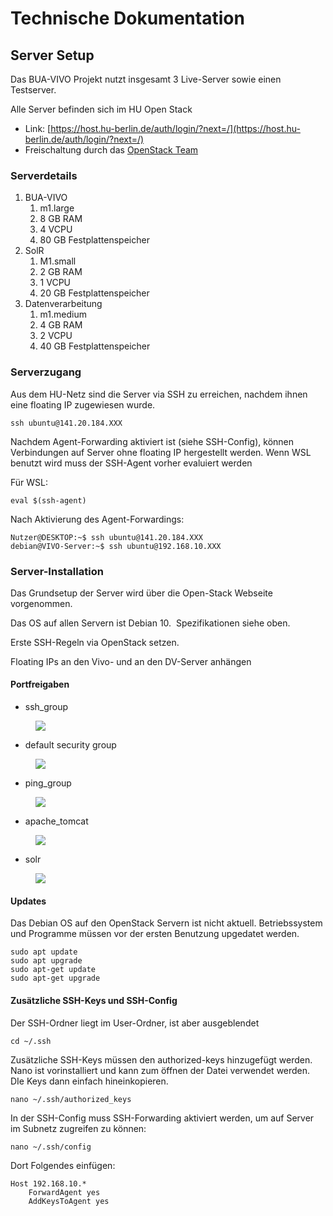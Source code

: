 # Technische Dokumentation

## Server Setup

Das BUA-VIVO Projekt nutzt insgesamt 3 Live-Server sowie einen Testserver.

Alle Server befinden sich im HU Open Stack

*   Link: [https://host.hu-berlin.de/auth/login/?next=/](https://host.hu-berlin.de/auth/login/?next=/)
*   Freischaltung durch das [OpenStack Team](mailto:mschmidt@cms.hu-berlin.de)

### Serverdetails

1.  BUA-VIVO
    1.  m1.large
    2.  8 GB RAM
    3.  4 VCPU
    4.  80 GB Festplattenspeicher
2.  SolR
    1.  M1.small
    2.  2 GB RAM
    3.  1 VCPU
    4.  20 GB Festplattenspeicher
3.  Datenverarbeitung
    1.  m1.medium
    2.  4 GB RAM
    3.  2 VCPU
    4.  40 GB Festplattenspeicher

### Serverzugang

Aus dem HU-Netz sind die Server via SSH zu erreichen, nachdem ihnen eine floating IP zugewiesen wurde.

```text
ssh ubuntu@141.20.184.XXX
```

Nachdem Agent-Forwarding aktiviert ist (siehe SSH-Config), können Verbindungen auf Server ohne floating IP hergestellt werden. Wenn WSL benutzt wird muss der SSH-Agent vorher evaluiert werden

Für WSL:

```text
eval $(ssh-agent)
```

Nach Aktivierung des Agent-Forwardings:

```text
Nutzer@DESKTOP:~$ ssh ubuntu@141.20.184.XXX
debian@VIVO-Server:~$ ssh ubuntu@192.168.10.XXX
```

### Server-Installation

Das Grundsetup der Server wird über die Open-Stack Webseite vorgenommen.

Das OS auf allen Servern ist Debian 10.  Spezifikationen siehe oben.

Erste SSH-Regeln via OpenStack setzen.

Floating IPs an den Vivo- und an den DV-Server anhängen

#### Portfreigaben

*   ssh\_group

<figure class="image op-uc-figure" style="width:50%;"><div class="op-uc-figure--content"><img class="op-uc-image" src="/api/v3/attachments/1345/content"></div></figure>

*   default security group

<figure class="image op-uc-figure" style="width:50%;"><div class="op-uc-figure--content"><img class="op-uc-image" src="/api/v3/attachments/1346/content"></div></figure>

*   ping\_group

<figure class="image op-uc-figure" style="width:50%;"><div class="op-uc-figure--content"><img class="op-uc-image" src="/api/v3/attachments/1347/content"></div></figure>

*   apache\_tomcat

<figure class="image op-uc-figure" style="width:50%;"><div class="op-uc-figure--content"><img class="op-uc-image" src="/api/v3/attachments/1348/content"></div></figure>

*   solr

<figure class="image op-uc-figure" style="width:50%;"><div class="op-uc-figure--content"><img class="op-uc-image" src="/api/v3/attachments/1349/content"></div></figure>

#### Updates

Das Debian OS auf den OpenStack Servern ist nicht aktuell. Betriebssystem und Programme müssen vor der ersten Benutzung upgedatet werden.

```text
sudo apt update
sudo apt upgrade
sudo apt-get update
sudo apt-get upgrade
```

#### Zusätzliche SSH-Keys und SSH-Config

Der SSH-Ordner liegt im User-Ordner, ist aber ausgeblendet

```text
cd ~/.ssh
```

Zusätzliche SSH-Keys müssen den authorized-keys hinzugefügt werden. Nano ist vorinstalliert und kann zum öffnen der Datei verwendet werden. DIe Keys dann einfach hineinkopieren.

```text
nano ~/.ssh/authorized_keys 
```

In der SSH-Config muss SSH-Forwarding aktiviert werden, um auf Server im Subnetz zugreifen zu können:

```text
nano ~/.ssh/config
```

Dort Folgendes einfügen:

```text
Host 192.168.10.*
    ForwardAgent yes
    AddKeysToAgent yes
```
